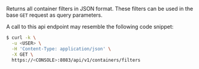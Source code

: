 Returns all container filters in JSON format. These filters can be used in the base `GET` request as query parameters. 

A call to this api endpoint may resemble the following code snippet:

```bash
$ curl -k \
  -u <USER> \
  -H 'Content-Type: application/json' \
  -X GET \
  https://<CONSOLE>:8083/api/v1/containers/filters
```
